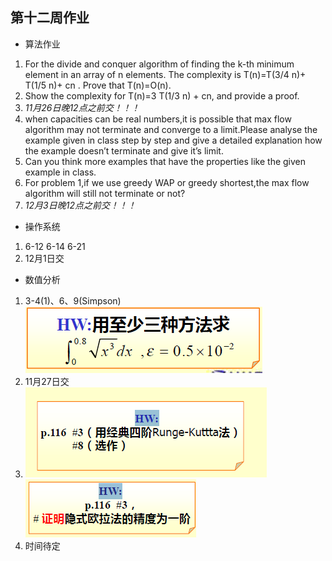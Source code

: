 ## 第十二周作业
+ 算法作业
1. For the divide and conquer algorithm of finding the k-th minimum element in an array of n elements. The complexity is T(n)=T(3/4 n)+ T⁡(1/5 n)+ cn . Prove that  T(n)=O(n).
2. Show the complexity for T(n)=3 T(1/3 n) + cn, and provide a proof.
3. *11月26日晚12点之前交！！！*
4. when capacities can be real numbers,it is possible that max flow algorithm may not terminate and converge to a limit.Please analyse the example given in class step by step and give a detailed explanation how the example doesn’t terminate and give it’s limit.
5. Can you think more examples that have the properties like the given example in class.
6. For problem 1,if we use greedy WAP or greedy shortest,the max flow algorithm will still not terminate or not?
7. *12月3日晚12点之前交！！！*
+ 操作系统
1. 6-12 6-14 6-21
2. 12月1日交
+ 数值分析
1. 3-4(1)、6、9(Simpson)</br>
![](https://raw.githubusercontent.com/HUST-ACM1501/Homework/00a8b7cd0ad415714446709a0ac417156c84e8be/picture/%E6%95%B0%E5%80%BC%E5%88%86%E6%9E%901.png)
2. 11月27日交
3. ![](https://raw.githubusercontent.com/HUST-ACM1501/Homework/00a8b7cd0ad415714446709a0ac417156c84e8be/picture/%E6%95%B0%E5%80%BC%E5%88%86%E6%9E%902.png)
![](https://raw.githubusercontent.com/HUST-ACM1501/Homework/00a8b7cd0ad415714446709a0ac417156c84e8be/picture/%E6%95%B0%E5%80%BC%E5%88%86%E6%9E%903.png)
4. 时间待定